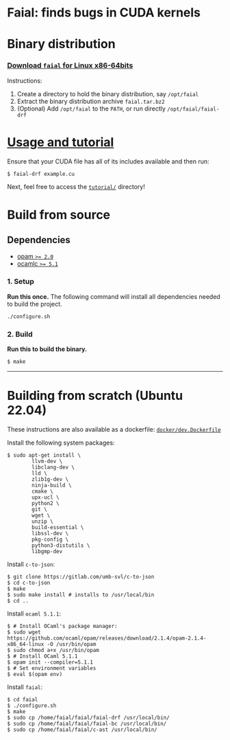 # Faial: finds bugs in CUDA kernels

# Binary distribution

### [Download `faial` for Linux x86-64bits](https://gitlab.com/umb-svl/faial/-/jobs/artifacts/main/raw/bundle/faial.tar.bz2?job=bundle&inline=false)

<!--
### [Download `faial` for Windows x86-64bits](https://ci.appveyor.com/api/projects/cogumbreiro/faial/artifacts/faial-win64.zip)
-->

Instructions:
1. Create a directory to hold the binary distribution, say `/opt/faial`
2. Extract the binary distribution archive `faial.tar.bz2`
3. (Optional) Add `/opt/faial` to the `PATH`, or run directly `/opt/faial/faial-drf`

# [Usage and tutorial](tutorial/README.md)

Ensure that your CUDA file has all of its includes available and then run:

```bash
$ faial-drf example.cu
```

Next, feel free to access the [`tutorial/`](tutorial/) directory!

# Build from source

## Dependencies

* [opam `>= 2.0`](https://opam.ocaml.org/)
* [ocamlc `>= 5.1`](https://ocaml.org/)

### 1. Setup

**Run this once.** The following command will install all dependencies needed to build the project.

```bash
./configure.sh
```

### 2. Build

**Run this to build the binary.**

```bash
$ make
```

---

# Building from scratch (Ubuntu 22.04)

These instructions are also available as a dockerfile: [`docker/dev.Dockerfile`](docker/dev.Dockerfile)

Install the following system packages:
```
$ sudo apt-get install \
        llvm-dev \
        libclang-dev \
        lld \
        zlib1g-dev \
        ninja-build \
        cmake \
        upx-ucl \
        python2 \
        git \
        wget \
        unzip \
        build-essential \
        libssl-dev \
        pkg-config \
        python3-distutils \
        libgmp-dev
```

Install `c-to-json`:
```
$ git clone https://gitlab.com/umb-svl/c-to-json
$ cd c-to-json
$ make
$ sudo make install # installs to /usr/local/bin
$ cd ..
```

Install `ocaml 5.1.1`:
```
$ # Install OCaml's package manager:
$ sudo wget https://github.com/ocaml/opam/releases/download/2.1.4/opam-2.1.4-x86_64-linux -O /usr/bin/opam
$ sudo chmod a+x /usr/bin/opam
$ # Install OCaml 5.1.1
$ opam init --compiler=5.1.1
$ # Set environment variables
$ eval $(opam env)
```

Install `faial`:
```
$ cd faial
$ ./configure.sh
$ make
$ sudo cp /home/faial/faial/faial-drf /usr/local/bin/
$ sudo cp /home/faial/faial/faial-bc /usr/local/bin/
$ sudo cp /home/faial/faial/c-ast /usr/local/bin/
```
